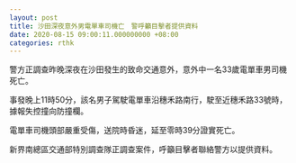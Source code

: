 ```yaml
---
layout: post
title: 沙田深夜意外男電單車司機亡　警呼籲目擊者提供資料
date: 2020-08-15 09:00:11.000000000 +08:00
categories: rthk
---
```


警方正調查昨晚深夜在沙田發生的致命交通意外，意外中一名33歲電單車男司機死亡。

事發晚上11時50分，該名男子駕駛電單車沿穗禾路南行，駛至近穗禾路33號時，據報失控撞向防撞欄。

電單車司機頭部嚴重受傷，送院時昏迷，延至零時39分證實死亡。

新界南總區交通部特別調查隊正調查案件，呼籲目擊者聯絡警方以提供資料。
